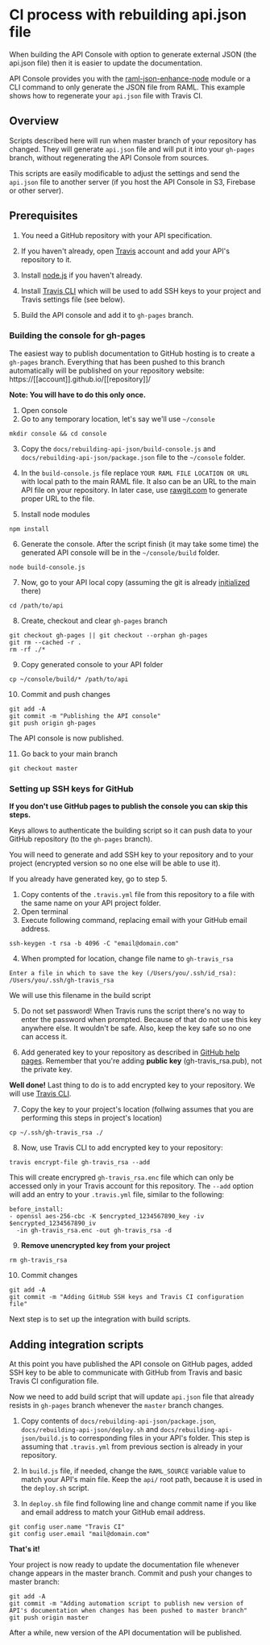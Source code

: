 # CI process with rebuilding api.json file

When building the API Console with option to generate external JSON (the api.json file) then it is easier to update the documentation.

API Console provides you with the [raml-json-enhance-node](https://www.npmjs.com/package/raml-json-enhance-node) module or a CLI command to only generate the JSON file from RAML. This example shows how to regenerate your `api.json` file with Travis CI.

## Overview

Scripts described here will run when master branch of your repository has changed. They will generate `api.json` file and will put it into your `gh-pages` branch, without regenerating the API Console from sources.

This scripts are easily modificable to adjust the settings and send the `api.json` file to another server (if you host the API Console in S3, Firebase or other server).

## Prerequisites

1. You need a GitHub repository with your API specification.

2. If you haven't already, open [Travis](https://travis-ci.org/) account and add  your API's repository to it.

3. Install [node.js](https://nodejs.org/en/) if you haven't already.

4. Install [Travis CLI](https://github.com/travis-ci/travis.rb) which will be used to add SSH keys to your project and Travis settings file (see below).

4. Build the API console and add it to `gh-pages` branch.

### Building the console for gh-pages

The easiest way to publish documentation to GitHub hosting is to create a `gh-pages` branch. Everything that has been pushed to this branch automatically will be published on your repository website: https://[[account]].github.io/[[repository]]/

**Note: You will have to do this only once.**

1. Open console
3. Go to any temporary location, let's say we'll use `~/console`

```
mkdir console && cd console
```

3. Copy the `docs/rebuilding-api-json/build-console.js` and `docs/rebuilding-api-json/package.json` file to the `~/console` folder.
4. In the `build-console.js` file replace `YOUR RAML FILE LOCATION OR URL` with local path to the main RAML file. It also can be an URL to the main API file on your repository. In later case, use [rawgit.com](http://rawgit.com/) to generate proper URL to the file.

5. Install node modules

```
npm install
```

6. Generate the console. After the script finish (it may take some time) the generated API console will be in the `~/console/build` folder.

```
node build-console.js
```

7. Now, go to your API local copy (assuming the git is already [initialized](https://help.github.com/articles/adding-an-existing-project-to-github-using-the-command-line/) there)

```
cd /path/to/api
```

8. Create, checkout and clear `gh-pages` branch

```
git checkout gh-pages || git checkout --orphan gh-pages
git rm --cached -r .
rm -rf ./*
```

9. Copy generated console to your API folder

```
cp ~/console/build/* /path/to/api
```

10. Commit and push changes

```
git add -A
git commit -m "Publishing the API console"
git push origin gh-pages
```

The API console is now published.

11. Go back to your main branch

```
git checkout master
```

### Setting up SSH keys for GitHub

__If you don't use GitHub pages to publish the console you can skip this steps.__

Keys allows to authenticate the building script so it can push data to your GitHub repository (to the `gh-pages` branch).

You will need to generate and add SSH key to your repository and to your project (encrypted version so no one else will be able to use it).

If you already have generated key, go to step 5.

1. Copy contents of the `.travis.yml` file from this repository to a file with the same name on your API project folder.
2. Open terminal
3. Execute following command, replacing email with your GitHub email address.

```
ssh-keygen -t rsa -b 4096 -C "email@domain.com"
```

4. When prompted for location, change file name to `gh-travis_rsa`

```
Enter a file in which to save the key (/Users/you/.ssh/id_rsa): /Users/you/.ssh/gh-travis_rsa
```

We will use this filename in the build script

5. Do not set password! When Travis runs the script there's no way to enter the password when prompted. Because of that do not use this key anywhere else. It wouldn't be safe. Also, keep the key safe so no one can access it.

6. Add generated key to your repository as described in [GitHub help pages](https://help.github.com/articles/adding-a-new-ssh-key-to-your-github-account/). Remember that you're adding **public key** (gh-travis_rsa.pub), not the private key.

**Well done!** Last thing to do is to add encrypted key to your repository. We will use [Travis CLI](https://github.com/travis-ci/travis.rb).

7. Copy the key to your project's location (follwing assumes that you are performing this steps in project's location)

```
cp ~/.ssh/gh-travis_rsa ./
```

8. Now, use Travis CLI to add encrypted key to your repository:

```
travis encrypt-file gh-travis_rsa --add
```

This will create encrypred `gh-travis_rsa.enc` file which can only be accessed only in your Travis account for this repository. The `--add` option will add an entry to your `.travis.yml` file, similar to the following:

```
before_install:
- openssl aes-256-cbc -K $encrypted_1234567890_key -iv $encrypted_1234567890_iv
  -in gh-travis_rsa.enc -out gh-travis_rsa -d
```

9. **Remove unencrypted key from your project**

```
rm gh-travis_rsa
```

10. Commit changes

```
git add -A
git commit -m "Adding GitHub SSH keys and Travis CI configuration file"
```

Next step is to set up the integration with build scripts.

## Adding integration scripts

At this point you have published the API console on GitHub pages, added SSH key to be able to communicate with GitHub from Travis and basic Travis CI configuration file.

Now we need to add build script that will update `api.json` file that already resists in `gh-pages` branch whenever the `master` branch changes.

1. Copy contents of `docs/rebuilding-api-json/package.json`, `docs/rebuilding-api-json/deploy.sh` and `docs/rebuilding-api-json/build.js` to corresponding files in your API's folder. This step is assuming that `.travis.yml` from previous section is already in your repository.

2. In `build.js` file, if needed, change the `RAML_SOURCE` variable value to match your API's main file. Keep the `api/` root path, because it is used in the `deploy.sh` script.

3. In `deploy.sh` file find following line and change commit name if you like and email address to match your GitHub email address.

```
git config user.name "Travis CI"
git config user.email "mail@domain.com"
```

**That's it!**

Your project is now ready to update the documentation file whenever change appears in the master branch. Commit and push your changes to master branch:

```
git add -A
git commit -m "Adding automation script to publish new version of API's documentation when changes has been pushed to master branch"
git push origin master
```

After a while, new version of the API documentation will be published.

